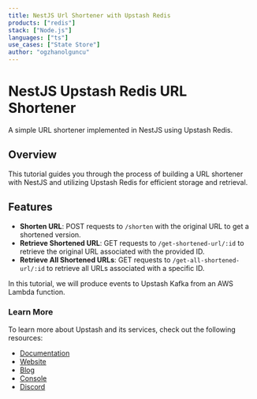 ```yaml
---
title: NestJS Url Shortener with Upstash Redis
products: ["redis"]
stack: ["Node.js"]
languages: ["ts"]
use_cases: ["State Store"]
author: "ogzhanolguncu"
---
```


# NestJS Upstash Redis URL Shortener

A simple URL shortener implemented in NestJS using Upstash Redis.

## Overview

This tutorial guides you through the process of building a URL shortener with NestJS and utilizing Upstash Redis for efficient storage and retrieval.

## Features

- **Shorten URL**: POST requests to `/shorten` with the original URL to get a shortened version.
- **Retrieve Shortened URL**: GET requests to `/get-shortened-url/:id` to retrieve the original URL associated with the provided ID.
- **Retrieve All Shortened URLs**: GET requests to `/get-all-shortened-url/:id` to retrieve all URLs associated with a specific ID.


In this tutorial, we will produce events to Upstash Kafka from an AWS Lambda function.

### Learn More

To learn more about Upstash and its services, check out the following resources:

- [Documentation](https://docs.upstash.com)
- [Website](https://upstash.com)
- [Blog](https://upstash.com/blog)
- [Console](https://console.upstash.com)
- [Discord](https://upstash.com/discord)
